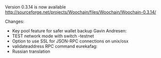 Version 0.3.14 is now available
http://sourceforge.net/projects/Woochain/files/Woochain/Woochain-0.3.14/

Changes:
* Key pool feature for safer wallet backup
Gavin Andresen:
* TEST network mode with switch -testnet
* Option to use SSL for JSON-RPC connections on unix/osx
* validateaddress RPC command
eurekafag:
* Russian translation
